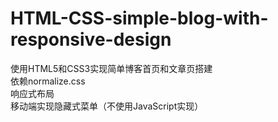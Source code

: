 # HTML-CSS-simple-blog-with-responsive-design
使用HTML5和CSS3实现简单博客首页和文章页搭建<br>
依赖normalize.css<br>
响应式布局<br>
移动端实现隐藏式菜单（不使用JavaScript实现）<br>

